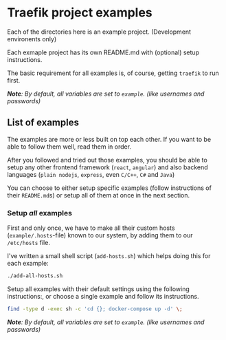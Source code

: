 # Traefik project examples

Each of the directories here is an example project. (Development environents only)

Each exmaple project has its own README.md with (optional) setup instructions.

The basic requirement for all examples is, of course, getting `traefik` to run first.

***Note**: By default, all variables are set to `example`. (like usernames and passwords)*

## List of examples

The examples are more or less built on top each other. If you want to be able to follow them well, read them in order.

After you followed and tried out those examples, you should be able to setup any other frontend framework (`react`, `angular`) and also backend languages (`plain nodejs`, `express`, even `C/C++`, `C#` and `Java`)

You can choose to either setup specific examples (follow instructions of their `README.md`s) or setup all of them at once in the next section.

### Setup *all* examples

First and only once, we have to make all their custom hosts (`example/.hosts`-file) known to our system, by adding them to our `/etc/hosts` file.

I've written a small shell script (`add-hosts.sh`) which helps doing this for each example:

```bash
./add-all-hosts.sh
```

Setup all examples with their default settings using the following instructions:, or choose a single example and follow its instructions.

```bash
find -type d -exec sh -c 'cd {}; docker-compose up -d' \;
```

***Note**: By default, all variables are set to `example`. (like usernames and passwords)*

